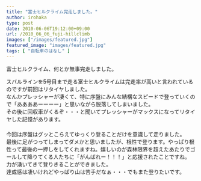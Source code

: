 ```yaml
---
title: "富士ヒルクライム完走しました。"
author: irohaka
type: post
date: 2010-06-06T19:12:00+09:00
url: /2010_06_06_fuji-hillclimb
images: ["/images/featured.jpg"]
featured_image: "images/featured.jpg"
tags: [ "自転車のはなし" ]
---
```


富士ヒルクライム、何とか無事完走しました。
 <!--more-->

スバルラインを5号目まで走る富士ヒルクライムは完走率が高いと言われているのですが前回はリタイヤしました。  
なんかプレッシャーが凄くて、特に序盤にみんな結構なスピードで登っていくので「ああああーーーー」と思いながら脱落してしまいました。  
その後に回収車がくるぞ・・・と聞いてプレッシャーがマックスになってリタイヤした記憶があります。  
　  
今回は序盤はグッとこらえてゆっくり登ることだけを意識して走りました。  
最後に足がつってしまってダメかと思いましたが、根性で登ります。やっぱり根性って最後の一押しをしてくれますね。嬉しいのが森林限界を超えたあたりでゴールして降りてくる人たちに「がんばれー！！！」と応援されたことですね。  
力が湧いてきて登りきることができました。  
達成感は凄いけれどやっぱり山は苦手だなぁ・・・でもまた登りたいです。  